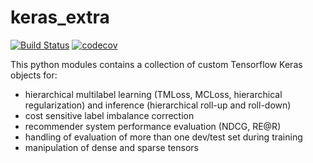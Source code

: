# keras_extra

[![Build Status](https://img.shields.io/github/actions/workflow/status/qmarcou/keras_extra/python-package.yml?label=Tests&logo=github&logoColor=white&style=flat-square)](https://github.com/qmarcou/keras_extra/actions/workflows/python-package.yml)
[![codecov](https://codecov.io/gh/qmarcou/keras_extra/graph/badge.svg?token=4DG9D63DR9)](https://codecov.io/gh/qmarcou/keras_extra)

This python modules contains a collection of custom Tensorflow Keras objects for:
- hierarchical multilabel learning (TMLoss, MCLoss, hierarchical regularization) and inference (hierarchical roll-up and roll-down) 
- cost sensitive label imbalance correction
- recommender system performance evaluation (NDCG, RE@R)
- handling of evaluation of more than one dev/test set during training
- manipulation of dense and sparse tensors

